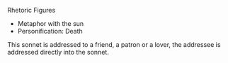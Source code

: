 Rhetoric Figures
- Metaphor with the sun
- Personification: Death

This sonnet is addressed to a friend, a patron or a lover, the addressee is addressed directly into the sonnet.